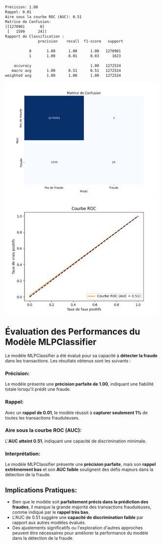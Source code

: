 ```
Précision: 1.00
Rappel: 0.01
Aire sous la courbe ROC (AUC): 0.51
Matrice de Confusion:
[[1270901       0]
 [   1599      24]]
Rapport de Classification :
               precision    recall  f1-score   support

           0       1.00      1.00      1.00   1270901
           1       1.00      0.01      0.03      1623

    accuracy                           1.00   1272524
   macro avg       1.00      0.51      0.51   1272524
weighted avg       1.00      1.00      1.00   1272524
```

![Matrice de Confusion.](https://github.com/SebastienCherki/G2_P5-ML/blob/main/Bonus/MLPClassifier/Matrice%20de%20Confusion.png)
![Courbe ROC](https://github.com/SebastienCherki/G2_P5-ML/blob/main/Bonus/MLPClassifier/ROC.png)

# Évaluation des Performances du Modèle MLPClassifier

Le modèle MLPClassifier a été évalué pour sa capacité à **détecter la fraude** dans les transactions. Les résultats obtenus sont les suivants :

### Précision:
Le modèle présente une **précision parfaite de 1.00**, indiquant une fiabilité totale lorsqu'il prédit une fraude.

### Rappel:
Avec un **rappel de 0.01**, le modèle réussit à **capturer seulement 1%** de toutes les transactions frauduleuses.

### Aire sous la courbe ROC (AUC):
L'**AUC atteint 0.51**, indiquant une capacité de discrimination minimale.

### Interprétation:

Le modèle MLPClassifier présente une **précision parfaite**, mais son **rappel extrêmement bas** et son **AUC faible** soulignent des défis majeurs dans la détection de la fraude.

## Implications Pratiques:

- Bien que le modèle soit **parfaitement précis dans la prédiction des fraudes**, il manque la grande majorité des transactions frauduleuses, comme indiqué par le **rappel très bas**.
- L'AUC de 0.51 suggère une **capacité de discrimination faible** par rapport aux autres modèles évalués.
- Des ajustements significatifs ou l'exploration d'autres approches peuvent être nécessaires pour améliorer la performance du modèle dans la détection de la fraude.

